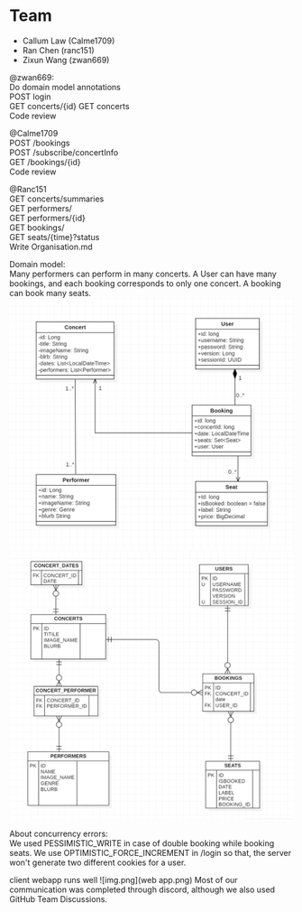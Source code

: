 Team
=

- Callum Law (Calme1709)
- Ran Chen (ranc151)
- Zixun Wang (zwan669)

@zwan669:\
Do domain model annotations\
POST login\
GET concerts/{id}
GET concerts\
Code review


@Calme1709\
POST /bookings\
POST /subscribe/concertInfo\
GET /bookings/{id}\
Code review

@Ranc151\
GET concerts/summaries\
GET performers/\
GET performers/{id}\
GET bookings/\
GET seats/{time}?status\
Write Organisation.md

Domain model:\
Many performers can perform in many concerts.  A User can have many bookings, and each booking corresponds to only one concert. A booking can book many seats.
![img.png](domain-model_1.png)
![img_1.png](domain-model_2.png)

About concurrency errors:\
We used PESSIMISTIC_WRITE in case of double booking while booking seats. We use OPTIMISTIC_FORCE_INCREMENT in /login so that, the server won't generate two different cookies for a user.

client webapp runs well
![img.png](web app.png)
Most of our communication was completed through discord, although we also used GitHub Team Discussions.
